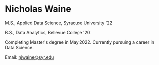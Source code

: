 # Nicholas Waine

M.S., Applied Data Science, Syracuse University '22

B.S., Data Analytics, Bellevue College '20

Completing Master's degree in May 2022. Currently pursuing a career in Data Science.


Email: njwaine@syr.edu

<!---
NJWaineSU/NJWaineSU is a ✨ special ✨ repository because its `README.md` (this file) appears on your GitHub profile.
You can click the Preview link to take a look at your changes.
--->
